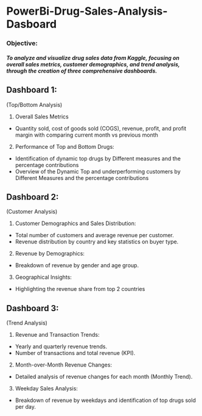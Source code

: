 # PowerBi-Drug-Sales-Analysis-Dasboard

### Objective: 
##### To analyze and visualize drug sales data from Kaggle, focusing on overall sales metrics, customer demographics, and trend analysis, through the creation of three comprehensive dashboards.

## Dashboard 1:

(Top/Bottom Analysis)

1. Overall Sales Metrics
- Quantity sold, cost of goods sold (COGS), revenue, profit, and profit margin with comparing current month vs previous month
2. Performance of Top and Bottom Drugs:
- Identification of dynamic top drugs by Different measures and the percentage contributions
- Overview of the Dynamic Top and underperforming customers by Different Measures and the percentage contributions

## Dashboard 2:

(Customer Analysis)

1. Customer Demographics and Sales Distribution:
- Total number of customers and average revenue per customer.
- Revenue distribution by country and key statistics on buyer type.
2. Revenue by Demographics:
- Breakdown of revenue by gender and age group.
3. Geographical Insights:
- Highlighting the revenue share from top 2 countries


## Dashboard 3:

(Trend Analysis)

1. Revenue and Transaction Trends:
- Yearly and quarterly revenue trends.
- Number of transactions and total revenue (KPI).
2. Month-over-Month Revenue Changes:
- Detailed analysis of revenue changes for each month (Monthly Trend).
3. Weekday Sales Analysis:
- Breakdown of revenue by weekdays and identification of top drugs sold per day.
